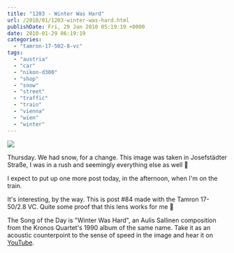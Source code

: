 ```yaml
---
title: "1203 - Winter Was Hard"
url: /2010/01/1203-winter-was-hard.html
publishDate: Fri, 29 Jan 2010 05:19:19 +0000
date: 2010-01-29 06:19:19
categories: 
  - "tamron-17-502-8-vc"
tags: 
  - "austria"
  - "car"
  - "nikon-d300"
  - "shop"
  - "snow"
  - "street"
  - "traffic"
  - "train"
  - "vienna"
  - "wien"
  - "winter"
---
```

<a target="_blank" href="https://d25zfm9zpd7gm5.cloudfront.net/1200x1200/2010/20100128_084858_ps.jpg"><img src="https://d25zfm9zpd7gm5.cloudfront.net/0600x0600/2010/20100128_084858_ps.jpg" /></a>

Thursday. We had snow, for a change. This image was taken in Josefstädter Straße, I was in a rush and seemingly everything else as well 🙂

I expect to put up one more post today, in the afternoon, when I'm on the train.

 It's interesting, by the way. This is post #84 made with the Tamron 17-50/2.8 VC. Quite some proof that this lens works for me 🙂

The Song of the Day is "Winter Was Hard", an Aulis Sallinen composition from the Kronos Quartet's 1990 album of the same name. Take it as an acoustic counterpoint to the sense of speed in the image and hear it on <a target="_blank" href="http://www.youtube.com/watch?v=3ToycgrhdQs">YouTube</a>.

